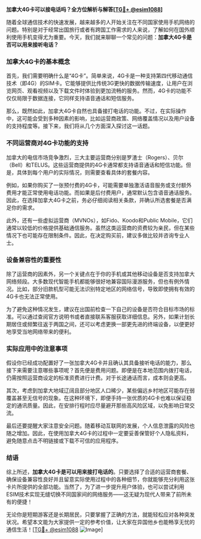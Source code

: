 **加拿大4G卡可以接电话吗？全方位解析与解答[[TG💪+ @esim1088](https://t.me/s/esim1088)]**

随着全球通信技术的快速发展，越来越多的人开始关注在不同国家使用手机网络的问题。特别是对于经常出国旅行或者有跨国工作需求的人来说，了解如何在国外顺利使用手机变得尤为重要。今天，我们就来聊聊一个常见的问题：**加拿大4G卡是否可以用来接听电话？**

### 加拿大4G卡的基本概念

首先，我们需要明确什么是“4G卡”。简单来说，4G卡是一种支持第四代移动通信技术（即4G）的SIM卡。它能够提供比传统3G更快的数据传输速度，让用户在浏览网页、观看视频以及下载文件时体验到更加流畅的服务。然而，4G卡的功能不仅仅局限于数据连接，它同样支持语音通话和短信服务。

那么，既然如此，加拿大4G卡自然也具备接打电话的功能。不过，在实际操作中，这可能会受到多种因素的影响，比如运营商政策、网络覆盖情况以及用户设备的支持程度等。接下来，我们将从几个方面深入探讨这一话题。

### 不同运营商对4G卡功能的支持

加拿大的电信市场竞争激烈，三大主要运营商分别是罗渣士（Rogers）、贝尔（Bell）和TELUS。这些运营商提供的4G卡通常都支持语音通话和短信功能。但是，具体到每个用户的实际情况，则需要查看具体的套餐内容。

例如，如果你购买了一张预付费的4G卡，可能需要单独激活语音服务或支付额外费用才能正常使用电话功能。而如果是后付费用户，通常默认包含语音通话服务。因此，在选择加拿大4G卡之前，务必仔细阅读相关条款，并确认所选套餐是否满足你的需求。

此外，还有一些虚拟运营商（MVNOs），如Fido、Koodo和Public Mobile，它们通常以较低的价格提供基础通信服务。虽然这类运营商的资费较为亲民，但在某些情况下也可能存在限制条件。因此，在决定购买前，建议多做比较并咨询专业人士。

### 设备兼容性的重要性

除了运营商的因素外，另一个关键点在于你的手机或其他移动设备是否支持加拿大网络频段。大多数现代智能手机都能够很好地兼容国际漫游服务，但也有例外情况。比如，部分旧款机型可能无法识别特定地区的网络信号，导致即使拥有有效的4G卡也无法正常使用。

为了避免这种情况发生，建议在出国前检查一下自己的设备是否符合目标市场的标准。可以通过查阅官方说明书或者直接联系客服获取详细信息。另外，如果计划长期居住或频繁往返于两国之间，还可以考虑更换一部更先进的终端设备，以便更好地享受当地网络带来的便利。

### 实际应用中的注意事项

假设你已经成功配置好了一张加拿大4G卡并且确认其具备接听电话的能力，那么接下来需要注意哪些事项呢？首先便是费用问题。即便是在本地范围内拨打电话，仍需按照运营商设定的标准资费进行计费。对于长途通话而言，成本则会更高。

其次，考虑到加拿大地域辽阔且部分地区人口稀少，某些偏远乡村地区可能存在弱覆盖甚至无信号的现象。在这种环境下，即便手持一张优质的4G卡也难以保证稳定的通讯质量。因此，在安排行程时应尽量避开那些高风险区域，以免影响日常交流。

最后还要提醒大家注意安全问题。随着移动互联网的发展，个人信息泄露的风险也随之增加。因此，在使用加拿大4G卡的过程中一定要妥善保管好个人隐私资料，避免随意点击不明链接或下载不可信的应用程序。

### 结语

综上所述，**加拿大4G卡是可以用来接打电话的**。只要选择了合适的运营商套餐、确保设备兼容性良好并且留意实际使用过程中的各种细节，你就能够充分利用这张卡片所提供的全部功能。当然了，为了进一步提升用户体验，也可以尝试利用ESIM技术实现无缝切换不同国家间的网络服务——这无疑为现代人带来了前所未有的便捷！

无论你是短期游客还是长期居民，只要掌握了正确的方法，就能轻松应对各种突发状况。希望本文能为大家提供一定的参考价值，让大家在异国他乡也能畅享无忧的通信生活！[[TG💪+ @esim1088](https://t.me/s/esim1088) ![Image](https://i.postimg.cc/4NQfJmqS/Snipaste-2025-05-13-00-14-12.png)]